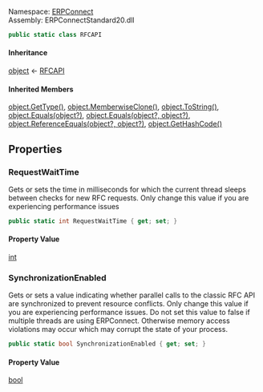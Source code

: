 
Namespace: [ERPConnect](index.md)  
Assembly: ERPConnectStandard20.dll  

```csharp
public static class RFCAPI
```

#### Inheritance

[object](https://learn.microsoft.com/dotnet/api/system.object) ← 
[RFCAPI](ERPConnect.RFCAPI.md)

#### Inherited Members

[object.GetType\(\)](https://learn.microsoft.com/dotnet/api/system.object.gettype), 
[object.MemberwiseClone\(\)](https://learn.microsoft.com/dotnet/api/system.object.memberwiseclone), 
[object.ToString\(\)](https://learn.microsoft.com/dotnet/api/system.object.tostring), 
[object.Equals\(object?\)](https://learn.microsoft.com/dotnet/api/system.object.equals\#system\-object\-equals\(system\-object\)), 
[object.Equals\(object?, object?\)](https://learn.microsoft.com/dotnet/api/system.object.equals\#system\-object\-equals\(system\-object\-system\-object\)), 
[object.ReferenceEquals\(object?, object?\)](https://learn.microsoft.com/dotnet/api/system.object.referenceequals), 
[object.GetHashCode\(\)](https://learn.microsoft.com/dotnet/api/system.object.gethashcode)

## Properties

### <a id="ERPConnect_RFCAPI_RequestWaitTime"></a> RequestWaitTime

Gets or sets the time in milliseconds for which the current thread
sleeps between checks for new RFC requests.
<remarks>Only change this value if you are experiencing performance issues</remarks>

```csharp
public static int RequestWaitTime { get; set; }
```

#### Property Value

 [int](https://learn.microsoft.com/dotnet/api/system.int32)

### <a id="ERPConnect_RFCAPI_SynchronizationEnabled"></a> SynchronizationEnabled

Gets or sets a value indicating whether parallel calls to the
classic RFC API are synchronized to prevent resource conflicts.
<remarks>
    Only change this value if you are experiencing performance issues.
    Do not set this value to false if multiple threads are using ERPConnect.
    Otherwise memory access violations may occur which may corrupt the state of your process.</remarks>

```csharp
public static bool SynchronizationEnabled { get; set; }
```

#### Property Value

 [bool](https://learn.microsoft.com/dotnet/api/system.boolean)

